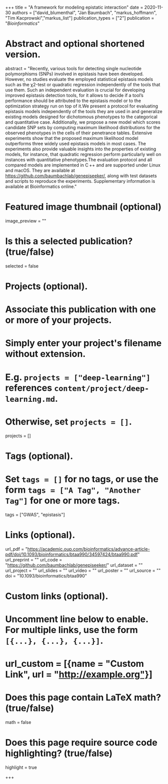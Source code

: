 +++
title = "A framework for modeling epistatic interaction"
date = 2020-11-30
authors = ["david_blumenthal",  "Jan Baumbach", "markus_hoffmann", "Tim Kacprowski","markus_list"]
publication_types = ["2"]
publication = "*Bioinformatics*"

# Abstract and optional shortened version.
abstract = "Recently, various tools for detecting single nucleotide polymorphisms (SNPs) involved in epistasis have been developed. However, no studies evaluate the employed statistical epistasis models such as the χ2-test or quadratic regression independently of the tools that use them. Such an independent evaluation is crucial for developing improved epistasis detection tools, for it allows to decide if a tool’s performance should be attributed to the epistasis model or to the optimization strategy run on top of it.We present a protocol for evaluating epistasis models independently of the tools they are used in and generalize existing models designed for dichotomous phenotypes to the categorical and quantitative case. Additionally, we propose a new model which scores candidate SNP sets by computing maximum likelihood distributions for the observed phenotypes in the cells of their penetrance tables. Extensive experiments show that the proposed maximum likelihood model outperforms three widely used epistasis models in most cases. The experiments also provide valuable insights into the properties of existing models, for instance, that quadratic regression perform particularly well on instances with quantitative phenotypes.The evaluation protocol and all compared models are implemented in C ++ and are supported under Linux and macOS. They are available at https://github.com/baumbachlab/genepiseeker/, along with test datasets and scripts to reproduce the experiments. Supplementary information is available at Bioinformatics online."

# Featured image thumbnail (optional)
image_preview = ""

# Is this a selected publication? (true/false)
selected = false

# Projects (optional).
#   Associate this publication with one or more of your projects.
#   Simply enter your project's filename without extension.
#   E.g. `projects = ["deep-learning"]` references `content/project/deep-learning.md`.
#   Otherwise, set `projects = []`.
projects = []

# Tags (optional).
#   Set `tags = []` for no tags, or use the form `tags = ["A Tag", "Another Tag"]` for one or more tags.
tags = ["GWAS", "epistasis"]

# Links (optional).
url_pdf = "https://academic.oup.com/bioinformatics/advance-article-pdf/doi/10.1093/bioinformatics/btaa990/34597424/btaa990.pdf"
url_preprint = ""
url_code = "https://github.com/baumbachlab/genepiseeker/"
url_dataset = ""
url_project = ""
url_slides = ""
url_video = ""
url_poster = ""
url_source = ""
doi = "10.1093/bioinformatics/btaa990"

# Custom links (optional).
#   Uncomment line below to enable. For multiple links, use the form `[{...}, {...}, {...}]`.
# url_custom = [{name = "Custom Link", url = "http://example.org"}]

# Does this page contain LaTeX math? (true/false)
math = false

# Does this page require source code highlighting? (true/false)
highlight = true

+++
